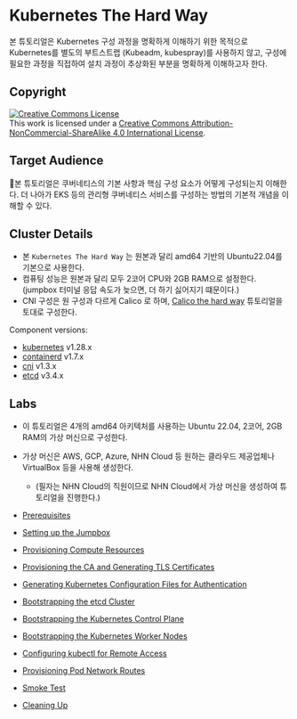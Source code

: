 # Kubernetes The Hard Way

본 튜토리얼은 Kubernetes 구성 과정을 명확하게 이해하기 위한 목적으로 Kubernetes를 별도의 부트스트랩 (Kubeadm, kubespray)를 사용하지 않고, 구성에 필요한 과정을 직접하여 설치 과정이 추상화된 부분을 명확하게 이해하고자 한다.

## Copyright

<a rel="license" href="http://creativecommons.org/licenses/by-nc-sa/4.0/"><img alt="Creative Commons License" style="border-width:0" src="https://i.creativecommons.org/l/by-nc-sa/4.0/88x31.png" /></a><br />This work is licensed under a <a rel="license" href="http://creativecommons.org/licenses/by-nc-sa/4.0/">Creative Commons Attribution-NonCommercial-ShareAlike 4.0 International License</a>.


## Target Audience

본 튜토리얼은 쿠버네티스의 기본 사항과 핵심 구성 요소가 어떻게 구성되는지 이해한다. 더 나아가 EKS 등의 관리형 쿠버네티스 서비스를 구성하는 방법의 기본적 개념을 이해할 수 있다.

## Cluster Details

* 본 `Kubernetes The Hard Way` 는 원본과 달리 amd64 기반의 Ubuntu22.04를 기본으로 사용한다.
* 컴퓨팅 성능은 원본과 달리 모두 2코어 CPU와 2GB RAM으로 설정한다. (jumpbox 터미널 응답 속도가 늦으면, 더 하기 싫어지기 떄문이다.)
* CNI 구성은 원 구성과 다르게 Calico 로 하며, [Calico the hard way](https://docs.tigera.io/calico/latest/getting-started/kubernetes/hardway/) 튜토리얼을 토대로 구성한다. 


Component versions:

* [kubernetes](https://github.com/kubernetes/kubernetes) v1.28.x
* [containerd](https://github.com/containerd/containerd) v1.7.x
* [cni](https://github.com/containernetworking/cni) v1.3.x
* [etcd](https://github.com/etcd-io/etcd) v3.4.x

## Labs

* 이 튜토리얼은 4개의 amd64 아키텍처를 사용하는 Ubuntu 22.04, 2코어, 2GB RAM의 가상 머신으로 구성한다. 
* 가상 머신은 AWS, GCP, Azure, NHN Cloud 등 원하는 클라우드 제공업체나 VirtualBox 등을 사용해 생성한다.
  * (필자는 NHN Cloud의 직원이므로 NHN Cloud에서 가상 머신을 생성하여 튜토리얼을 진행한다.)

* [Prerequisites](docs/01-prerequisites.md)
* [Setting up the Jumpbox](docs/02-jumpbox.md)
* [Provisioning Compute Resources](docs/03-compute-resources.md)
* [Provisioning the CA and Generating TLS Certificates](docs/04-certificate-authority.md)
* [Generating Kubernetes Configuration Files for Authentication](docs/05-kubernetes-configuration-files.md)
* [Bootstrapping the etcd Cluster](docs/07-bootstrapping-etcd.md)
* [Bootstrapping the Kubernetes Control Plane](docs/08-bootstrapping-kubernetes-controllers.md)
* [Bootstrapping the Kubernetes Worker Nodes](docs/09-bootstrapping-kubernetes-workers.md)
* [Configuring kubectl for Remote Access](docs/10-configuring-kubectl.md)
* [Provisioning Pod Network Routes](docs/11-pod-network-routes.md)
* [Smoke Test](docs/12-smoke-test.md)
* [Cleaning Up](docs/13-cleanup.md)
